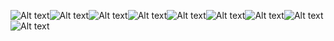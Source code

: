 
![Alt text](/iamge/1.jpg)![Alt text](/iamge/1.jpg)![Alt text](/iamge/1.jpg)![Alt text](/iamge/1.jpg)![Alt text](/iamge/1.jpg)![Alt text](/iamge/1.jpg)![Alt text](/iamge/1.jpg)![Alt text](/iamge/1.jpg)![Alt text](/iamge/1.jpg)
